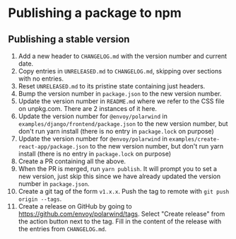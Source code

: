 # Publishing a package to npm

## Publishing a stable version

1. Add a new header to `CHANGELOG.md` with the version number and current date.
1. Copy entries in `UNRELEASED.md` to `CHANGELOG.md`, skipping over sections with no
   entries.
1. Reset `UNRELEASED.md` to its pristine state containing just headers.
1. Bump the version number in `package.json` to the new version number.
1. Update the version number in `README.md` where we refer to the CSS file on unpkg.com.
   There are 2 instances of it here.
1. Update the version number for `@envoy/polarwind` in
   `examples/django/frontend/package.json` to the new version number, but don't run yarn
   install (there is no entry in `package.lock` on purpose)
1. Update the version number for `@envoy/polarwind` in
   `examples/create-react-app/package.json` to the new version number, but don't run yarn
   install (there is no entry in `package.lock` on purpose)
1. Create a PR containing all the above.
1. When the PR is merged, run `yarn publish`. It will prompt you to set a new version,
   just skip this since we have already updated the version number in `package.json`.
1. Create a git tag of the form `v1.x.x`. Push the tag to remote with `git push origin --tags`.
1. Create a release on GitHub by going to https://github.com/envoy/polarwind/tags. Select
   "Create release" from the action button next to the tag. Fill in the content of the
   release with the entries from `CHANGELOG.md`.
